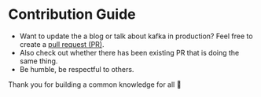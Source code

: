 # Contribution Guide

- Want to update the a blog or talk about kafka in production? Feel free to create a [pull request (PR)](https://github.com/dttung2905/flink-at-scale/pulls).
- Also check out whether there has been existing PR that is doing the same thing.
- Be humble, be respectful to others.

Thank you for building a common knowledge for all :bow:

